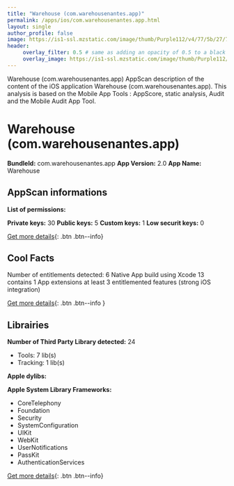 ```yaml
---
title: "Warehouse (com.warehousenantes.app)"
permalink: /apps/ios/com.warehousenantes.app.html
layout: single
author_profile: false
image: https://is1-ssl.mzstatic.com/image/thumb/Purple112/v4/77/5b/27/775b279c-6c5b-5292-21b2-db56f483bc68/AppIcon-1x_U007emarketing-0-7-0-85-220.png/512x512bb.jpg
header: 
     overlay_filter: 0.5 # same as adding an opacity of 0.5 to a black background
     overlay_image: https://is1-ssl.mzstatic.com/image/thumb/Purple112/v4/77/5b/27/775b279c-6c5b-5292-21b2-db56f483bc68/AppIcon-1x_U007emarketing-0-7-0-85-220.png/512x512bb.jpg
---
```

Warehouse (com.warehousenantes.app) AppScan description of the content of the iOS application Warehouse (com.warehousenantes.app). This analysis is based on the Mobile App Tools : AppScore, static analysis, Audit and the Mobile Audit App Tool.

# Warehouse (com.warehousenantes.app)

**BundleId:** com.warehousenantes.app
**App Version:** 2.0
**App Name:** Warehouse


## AppScan informations 

**List of permissions:** 
  
  
**Private keys:** 30
**Public keys:** 5
**Custom keys:** 1
**Low securit keys:** 0
  
[Get more details](/pricing.html){: .btn .btn--info}

## Cool Facts

Number of entitlements detected: 6
Native App
build using Xcode 13
contains 1 App extensions
at least 3 entitlemented features (strong iOS integration)
  
[Get more details](/pricing.html){: .btn .btn--info }

## Librairies 
**Number of Third Party Library detected:** 24
- Tools: 7 lib(s)
- Tracking: 1 lib(s)


**Apple dylibs:**


**Apple System Library Frameworks:**
- CoreTelephony
- Foundation
- Security
- SystemConfiguration
- UIKit
- WebKit
- UserNotifications
- PassKit
- AuthenticationServices


  
[Get more details](/pricing.html){: .btn .btn--info}


